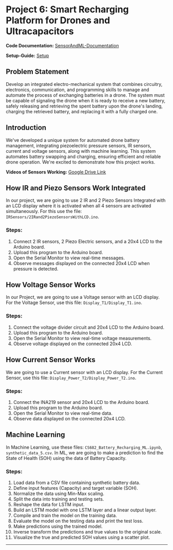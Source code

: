 # Project 6: Smart Recharging Platform for Drones and Ultracapacitors

**Code Documentation:** [SensorAndML-Documentation](https://mauliksavalia.github.io/SensorAndML-Documentation/index.html)

**Setup-Guide:** [Setup](https://mauliksavalia.github.io/SensorAndML-Documentation/index.html)
## Problem Statement
Develop an integrated electro-mechanical system that combines circuitry, electronics, communication, and programming skills to manage and automate the process of exchanging batteries in a drone. The system must be capable of signaling the drone when it is ready to receive a new battery, safely releasing and retrieving the spent battery upon the drone's landing, charging the retrieved battery, and replacing it with a fully charged one.

## Introduction
We've developed a unique system for automated drone battery management, integrating piezoelectric pressure sensors, IR sensors, current and voltage sensors, along with machine learning. This system automates battery swapping and charging, ensuring efficient and reliable drone operation. We're excited to demonstrate how this project works.

**Videos of Sensors Working:** [Google Drive Link](https://drive.google.com/drive/folders/1AxMasG1DAn7S7FXbqJBiqWYhx8WE8ldV?usp=share_link)

## How IR and Piezo Sensors Work Integrated
In our project, we are going to use 2 IR and 2 Piezo Sensors Integrated with an LCD display where it is activated when all 4 sensors are activated simultaneously. For this use the file: `IRSensors/2IRand2PiezoSensorsWithLCD.ino`.

### Steps:
1. Connect 2 IR sensors, 2 Piezo Electric sensors, and a 20x4 LCD to the Arduino board.
2. Upload this program to the Arduino board.
3. Open the Serial Monitor to view real-time messages.
4. Observe messages displayed on the connected 20x4 LCD when pressure is detected.

## How Voltage Sensor Works
In our Project, we are going to use a Voltage sensor with an LCD display. For the Voltage Sensor, use this file: `Display_T1/Display_T1.ino`.

### Steps:
1. Connect the voltage divider circuit and 20x4 LCD to the Arduino board.
2. Upload this program to the Arduino board.
3. Open the Serial Monitor to view real-time voltage measurements.
4. Observe voltage displayed on the connected 20x4 LCD.

## How Current Sensor Works
We are going to use a Current sensor with an LCD display. For the Current Sensor, use this file: `Display_Power_T2/Display_Power_T2.ino`.

### Steps:
1. Connect the INA219 sensor and 20x4 LCD to the Arduino board.
2. Upload this program to the Arduino board.
3. Open the Serial Monitor to view real-time data.
4. Observe data displayed on the connected 20x4 LCD.

## Machine Learning
In Machine Learning, use these files: `CS682_Battery_Recharging_ML.ipynb`, `synthetic_data_5.csv`. In ML, we are going to make a prediction to find the State of Health (SOH) using the data of Battery Capacity.

### Steps:
1. Load data from a CSV file containing synthetic battery data.
2. Define input features (Capacity) and target variable (SOH).
3. Normalize the data using Min-Max scaling.
4. Split the data into training and testing sets.
5. Reshape the data for LSTM input.
6. Build an LSTM model with one LSTM layer and a linear output layer.
7. Compile and train the model on the training data.
8. Evaluate the model on the testing data and print the test loss.
9. Make predictions using the trained model.
10. Inverse transform the predictions and true values to the original scale.
11. Visualize the true and predicted SOH values using a scatter plot.

---

